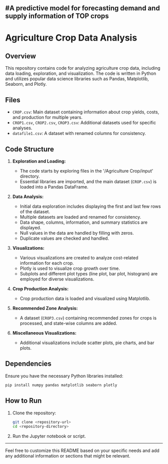 

#A predictive model for forecasting demand and supply information of TOP crops
---

# Agriculture Crop Data Analysis

## Overview

This repository contains code for analyzing agriculture crop data, including data loading, exploration, and visualization. The code is written in Python and utilizes popular data science libraries such as Pandas, Matplotlib, Seaborn, and Plotly.

## Files

- `CROP.csv`: Main dataset containing information about crop yields, costs, and production for multiple years.
- `CROP1.csv`, `CROP2.csv`, `CROP3.csv`: Additional datasets used for specific analyses.
- `datafile1.csv`: A dataset with renamed columns for consistency.

## Code Structure

1. **Exploration and Loading:**
   - The code starts by exploring files in the '/Agriculture Crop/input' directory.
   - Essential libraries are imported, and the main dataset (`CROP.csv`) is loaded into a Pandas DataFrame.

2. **Data Analysis:**
   - Initial data exploration includes displaying the first and last few rows of the dataset.
   - Multiple datasets are loaded and renamed for consistency.
   - Data shape, columns, information, and summary statistics are displayed.
   - Null values in the data are handled by filling with zeros.
   - Duplicate values are checked and handled.

3. **Visualizations:**
   - Various visualizations are created to analyze cost-related information for each crop.
   - Plotly is used to visualize crop growth over time.
   - Subplots and different plot types (line plot, bar plot, histogram) are employed for diverse visualizations.

4. **Crop Production Analysis:**
   - Crop production data is loaded and visualized using Matplotlib.

5. **Recommended Zone Analysis:**
   - A dataset (`CROP3.csv`) containing recommended zones for crops is processed, and state-wise columns are added.

6. **Miscellaneous Visualizations:**
   - Additional visualizations include scatter plots, pie charts, and bar plots.

## Dependencies

Ensure you have the necessary Python libraries installed:

```bash
pip install numpy pandas matplotlib seaborn plotly
```

## How to Run

1. Clone the repository:

   ```bash
   git clone <repository-url>
   cd <repository-directory>
   ```

2. Run the Jupyter notebook or script.

---

Feel free to customize this README based on your specific needs and add any additional information or sections that might be relevant.
